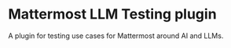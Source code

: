 # Mattermost LLM Testing plugin

A plugin for testing use cases for Mattermost around AI and LLMs.

